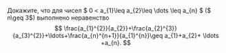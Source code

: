 Докажите, что для чисел $ 0 < a_{1}\leq a_{2}\leq \dots \leq a_{n} $ ($ n\geq 3$)  выполнено неравенство 
$$
\frac{a_{1}^{2}}{a_{2}}+\frac{a_{2}^{3}}{a_{3}^{2}}+\ldots+\frac{a_{n}^{n+1}}{a_{1}^{n}}\geq a_{1}+a_{2}+ \ldots +a_{n}.
$$